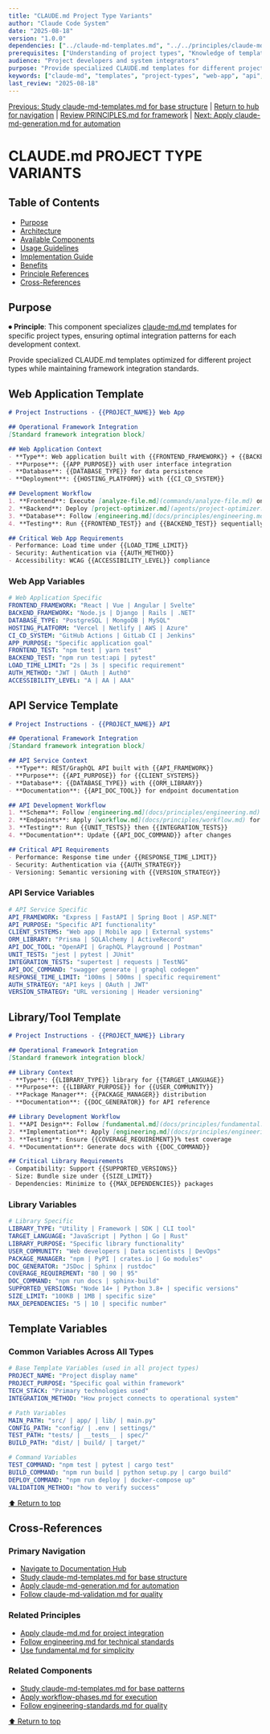 ```yaml
---
title: "CLAUDE.md Project Type Variants"
author: "Claude Code System"
date: "2025-08-18"
version: "1.0.0"
dependencies: ["../claude-md-templates.md", "../../principles/claude-md.md"]
prerequisites: ["Understanding of project types", "Knowledge of template variables"]
audience: "Project developers and system integrators"
purpose: "Provide specialized CLAUDE.md templates for different project types"
keywords: ["claude-md", "templates", "project-types", "web-app", "api", "library"]
last_review: "2025-08-18"
---
```


[Previous: Study claude-md-templates.md for base structure](../claude-md-templates.md) | [Return to hub for navigation](../../index.md) | [Review PRINCIPLES.md for framework](../../PRINCIPLES.md) | [Next: Apply claude-md-generation.md for automation](claude-md-generation.md)

# CLAUDE.md PROJECT TYPE VARIANTS

## Table of Contents
- [Purpose](#purpose)
- [Architecture](#architecture)
- [Available Components](#available-components)
- [Usage Guidelines](#usage-guidelines)
- [Implementation Guide](#implementation-guide)
- [Benefits](#benefits)
- [Principle References](#principle-references)
- [Cross-References](#cross-references)

## Purpose

⏺ **Principle**: This component specializes [claude-md.md](../../principles/claude-md.md) templates for specific project types, ensuring optimal integration patterns for each development context.

Provide specialized CLAUDE.md templates optimized for different project types while maintaining framework integration standards.

## Web Application Template

```markdown
# Project Instructions - {{PROJECT_NAME}} Web App

## Operational Framework Integration
[Standard framework integration block]

## Web Application Context
- **Type**: Web application built with {{FRONTEND_FRAMEWORK}} + {{BACKEND_FRAMEWORK}}
- **Purpose**: {{APP_PURPOSE}} with user interface integration
- **Database**: {{DATABASE_TYPE}} for data persistence
- **Deployment**: {{HOSTING_PLATFORM}} with {{CI_CD_SYSTEM}}

## Development Workflow
1. **Frontend**: Execute [analyze-file.md](commands/analyze-file.md) on components/
2. **Backend**: Deploy [project-optimizer.md](agents/project-optimizer.md) for API analysis
3. **Database**: Follow [engineering.md](docs/principles/engineering.md) for schema design
4. **Testing**: Run {{FRONTEND_TEST}} and {{BACKEND_TEST}} sequentially

## Critical Web App Requirements
- Performance: Load time under {{LOAD_TIME_LIMIT}}
- Security: Authentication via {{AUTH_METHOD}}
- Accessibility: WCAG {{ACCESSIBILITY_LEVEL}} compliance
```

### Web App Variables
```yaml
# Web Application Specific
FRONTEND_FRAMEWORK: "React | Vue | Angular | Svelte"
BACKEND_FRAMEWORK: "Node.js | Django | Rails | .NET"
DATABASE_TYPE: "PostgreSQL | MongoDB | MySQL"
HOSTING_PLATFORM: "Vercel | Netlify | AWS | Azure"
CI_CD_SYSTEM: "GitHub Actions | GitLab CI | Jenkins"
APP_PURPOSE: "Specific application goal"
FRONTEND_TEST: "npm test | yarn test"
BACKEND_TEST: "npm run test:api | pytest"
LOAD_TIME_LIMIT: "2s | 3s | specific requirement"
AUTH_METHOD: "JWT | OAuth | Auth0"
ACCESSIBILITY_LEVEL: "A | AA | AAA"
```

## API Service Template

```markdown
# Project Instructions - {{PROJECT_NAME}} API

## Operational Framework Integration
[Standard framework integration block]

## API Service Context
- **Type**: REST/GraphQL API built with {{API_FRAMEWORK}}
- **Purpose**: {{API_PURPOSE}} for {{CLIENT_SYSTEMS}}
- **Database**: {{DATABASE_TYPE}} with {{ORM_LIBRARY}}
- **Documentation**: {{API_DOC_TOOL}} for endpoint documentation

## API Development Workflow
1. **Schema**: Follow [engineering.md](docs/principles/engineering.md) for design
2. **Endpoints**: Apply [workflow.md](docs/principles/workflow.md) for implementation
3. **Testing**: Run {{UNIT_TESTS}} then {{INTEGRATION_TESTS}}
4. **Documentation**: Update {{API_DOC_COMMAND}} after changes

## Critical API Requirements
- Performance: Response time under {{RESPONSE_TIME_LIMIT}}
- Security: Authentication via {{AUTH_STRATEGY}}
- Versioning: Semantic versioning with {{VERSION_STRATEGY}}
```

### API Service Variables
```yaml
# API Service Specific
API_FRAMEWORK: "Express | FastAPI | Spring Boot | ASP.NET"
API_PURPOSE: "Specific API functionality"
CLIENT_SYSTEMS: "Web app | Mobile app | External systems"
ORM_LIBRARY: "Prisma | SQLAlchemy | ActiveRecord"
API_DOC_TOOL: "OpenAPI | GraphQL Playground | Postman"
UNIT_TESTS: "jest | pytest | JUnit"
INTEGRATION_TESTS: "supertest | requests | TestNG"
API_DOC_COMMAND: "swagger generate | graphql codegen"
RESPONSE_TIME_LIMIT: "100ms | 500ms | specific requirement"
AUTH_STRATEGY: "API keys | OAuth | JWT"
VERSION_STRATEGY: "URL versioning | Header versioning"
```

## Library/Tool Template

```markdown
# Project Instructions - {{PROJECT_NAME}} Library

## Operational Framework Integration
[Standard framework integration block]

## Library Context
- **Type**: {{LIBRARY_TYPE}} library for {{TARGET_LANGUAGE}}
- **Purpose**: {{LIBRARY_PURPOSE}} for {{USER_COMMUNITY}}
- **Package Manager**: {{PACKAGE_MANAGER}} distribution
- **Documentation**: {{DOC_GENERATOR}} for API reference

## Library Development Workflow
1. **API Design**: Follow [fundamental.md](docs/principles/fundamental.md) for simplicity
2. **Implementation**: Apply [engineering.md](docs/principles/engineering.md) standards
3. **Testing**: Ensure {{COVERAGE_REQUIREMENT}}% test coverage
4. **Documentation**: Generate docs with {{DOC_COMMAND}}

## Critical Library Requirements
- Compatibility: Support {{SUPPORTED_VERSIONS}}
- Size: Bundle size under {{SIZE_LIMIT}}
- Dependencies: Minimize to {{MAX_DEPENDENCIES}} packages
```

### Library Variables
```yaml
# Library Specific
LIBRARY_TYPE: "Utility | Framework | SDK | CLI tool"
TARGET_LANGUAGE: "JavaScript | Python | Go | Rust"
LIBRARY_PURPOSE: "Specific library functionality"
USER_COMMUNITY: "Web developers | Data scientists | DevOps"
PACKAGE_MANAGER: "npm | PyPI | crates.io | Go modules"
DOC_GENERATOR: "JSDoc | Sphinx | rustdoc"
COVERAGE_REQUIREMENT: "80 | 90 | 95"
DOC_COMMAND: "npm run docs | sphinx-build"
SUPPORTED_VERSIONS: "Node 14+ | Python 3.8+ | specific versions"
SIZE_LIMIT: "100KB | 1MB | specific size"
MAX_DEPENDENCIES: "5 | 10 | specific number"
```

## Template Variables

### Common Variables Across All Types
```yaml
# Base Template Variables (used in all project types)
PROJECT_NAME: "Project display name"
PROJECT_PURPOSE: "Specific goal within framework"
TECH_STACK: "Primary technologies used"
INTEGRATION_METHOD: "How project connects to operational system"

# Path Variables
MAIN_PATH: "src/ | app/ | lib/ | main.py"
CONFIG_PATH: "config/ | .env | settings/"
TEST_PATH: "tests/ | __tests__ | spec/"
BUILD_PATH: "dist/ | build/ | target/"

# Command Variables
TEST_COMMAND: "npm test | pytest | cargo test"
BUILD_COMMAND: "npm run build | python setup.py | cargo build"
DEPLOY_COMMAND: "npm run deploy | docker-compose up"
VALIDATION_METHOD: "how to verify success"
```

[⬆ Return to top](#claude-md-project-type-variants)

## Cross-References

### Primary Navigation
- [Navigate to Documentation Hub](../../index.md)
- [Study claude-md-templates.md for base structure](../claude-md-templates.md)
- [Apply claude-md-generation.md for automation](claude-md-generation.md)
- [Follow claude-md-validation.md for quality](claude-md-validation.md)

### Related Principles
- [Apply claude-md.md for project integration](../../principles/claude-md.md)
- [Follow engineering.md for technical standards](../../principles/engineering.md)
- [Use fundamental.md for simplicity](../../principles/fundamental.md)

### Related Components
- [Study claude-md-templates.md for base patterns](../claude-md-templates.md)
- [Apply workflow-phases.md for execution](../workflow-phases.md)
- [Follow engineering-standards.md for quality](../engineering-standards.md)

[⬆ Return to top](#claude-md-project-type-variants)